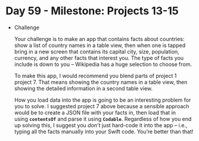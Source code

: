 # Day 59 - Milestone: Projects 13-15

- Challenge

    Your challenge is to make an app that contains facts about countries: show a list of country names in a table view, then when one is tapped bring in a new screen that contains its capital city, size, population, currency, and any other facts that interest you. The type of facts you include is down to you – Wikipedia has a huge selection to choose from.

    To make this app, I would recommend you blend parts of project 1 project 7. That means showing the country names in a table view, then showing the detailed information in a second table view.

    How you load data into the app is going to be an interesting problem for you to solve. I suggested project 7 above because a sensible approach would be to create a JSON file with your facts in, then load that in using **`contentsOf`** and parse it using **`Codable`**. Regardless of how you end up solving this, I suggest you *don’t* just hard-code it into the app – i.e., typing all the facts manually into your Swift code. You’re better than that!
